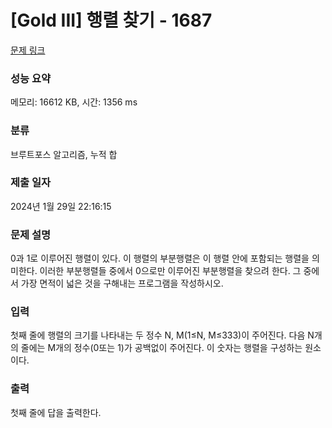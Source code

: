 # [Gold III] 행렬 찾기 - 1687 

[문제 링크](https://www.acmicpc.net/problem/1687) 

### 성능 요약

메모리: 16612 KB, 시간: 1356 ms

### 분류

브루트포스 알고리즘, 누적 합

### 제출 일자

2024년 1월 29일 22:16:15

### 문제 설명

<p>0과 1로 이루어진 행렬이 있다. 이 행렬의 부분행렬은 이 행렬 안에 포함되는 행렬을 의미한다. 이러한 부분행렬들 중에서 0으로만 이루어진 부분행렬을 찾으려 한다. 그 중에서 가장 면적이 넓은 것을 구해내는 프로그램을 작성하시오.</p>

### 입력 

 <p>첫째 줄에 행렬의 크기를 나타내는 두 정수 N, M(1≤N, M≤333)이 주어진다. 다음 N개의 줄에는 M개의 정수(0또는 1)가 공백없이 주어진다. 이 숫자는 행렬을 구성하는 원소이다.</p>

### 출력 

 <p>첫째 줄에 답을 출력한다.</p>

